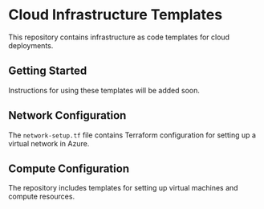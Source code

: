 # Cloud Infrastructure Templates

 This repository contains infrastructure as code templates for cloud deployments.

 ## Getting Started

 Instructions for using these templates will be added soon.

 ## Network Configuration

 The `network-setup.tf` file contains Terraform configuration for setting up a virtual network in Azure.

 ## Compute Configuration

 The repository includes templates for setting up virtual machines and compute resources.